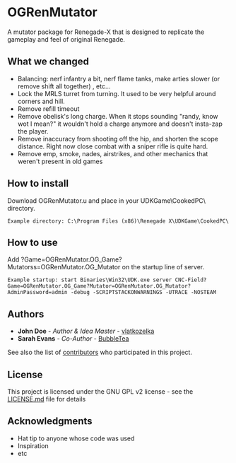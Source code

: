 # OGRenMutator
A mutator package for Renegade-X that is designed to replicate the gameplay and feel of original Renegade.

## What we changed

* Balancing: nerf infantry a bit, nerf flame tanks, make arties slower (or remove shift all together) , etc...
* Lock the MRLS turret from turning. It used to be very helpful around corners and hill.
* Remove refill timeout
* Remove obelisk's long charge. When it stops sounding "randy, know wot I mean?" it wouldn't hold a charge anymore and doesn't insta-zap the player.
* Remove inaccuracy from shooting off the hip, and shorten the scope distance. Right now close combat with a sniper rifle is quite hard.
* Remove emp, smoke, nades, airstrikes, and other mechanics that weren't present in old games

## How to install

Download OGRenMutator.u and place in your UDKGame\CookedPC\ directory.
```
Example directory: C:\Program Files (x86)\Renegade X\UDKGame\CookedPC\
```

## How to use

Add ?Game=OGRenMutator.OG_Game?Mutatorss=OGRenMutator.OG_Mutator on the startup line of server.
```
Example startup: start Binaries\Win32\UDK.exe server CNC-Field?Game=OGRenMutator.OG_Game?Mutator=OGRenMutator.OG_Mutator?AdminPassword=admin -debug -SCRIPTSTACKONWARNINGS -UTRACE -NOSTEAM

```

## Authors

* **John Doe** - *Author & Idea Master* - [vlatkozelka](https://github.com/vlatkozelka)
* **Sarah Evans** - *Co-Author* - [BubbleTea](https://github.com/sevans045)

See also the list of [contributors](https://github.com/sevans045/OGRenMutator/contributors) who participated in this project.

## License

This project is licensed under the GNU GPL v2 license - see the [LICENSE.md](https://github.com/sevans045/OGRenMutator/blob/master/LICENSE) file for details

## Acknowledgments

* Hat tip to anyone whose code was used
* Inspiration
* etc

